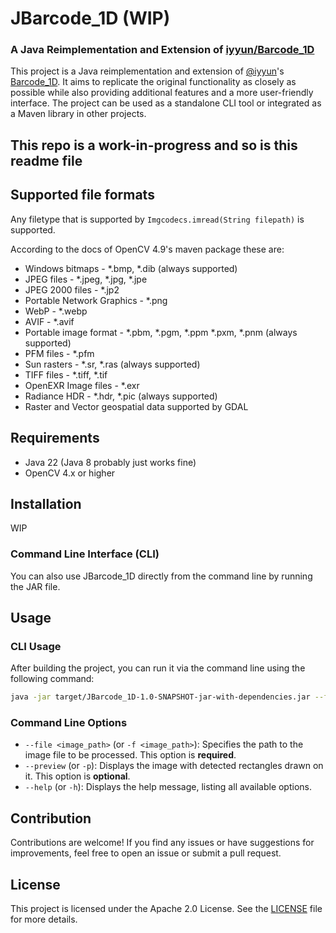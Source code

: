 # JBarcode_1D (WIP)

### A Java Reimplementation and Extension of [iyyun/Barcode_1D](https://github.com/iyyun/Barcode_1D)

This project is a Java reimplementation and extension of [@iyyun](https://github.com/iyyun)'s [Barcode_1D](https://github.com/iyyun/Barcode_1D). It aims to replicate the original functionality as closely as possible while also providing additional features and a more user-friendly interface. The project can be used as a standalone CLI tool or integrated as a Maven library in other projects.

## This repo is a work-in-progress and so is this readme file

## Supported file formats

Any filetype that is supported by `Imgcodecs.imread(String filepath)` is supported.

According to the docs of OpenCV 4.9's maven package these are:

- Windows bitmaps - \*.bmp, \*.dib (always supported)
- JPEG files - \*.jpeg, \*.jpg, \*.jpe
- JPEG 2000 files - \*.jp2
- Portable Network Graphics - \*.png
- WebP - \*.webp
- AVIF - \*.avif
- Portable image format - \*.pbm, \*.pgm, \*.ppm \*.pxm, \*.pnm (always supported)
- PFM files - \*.pfm
- Sun rasters - \*.sr, \*.ras (always supported)
- TIFF files - \*.tiff, \*.tif
- OpenEXR Image files - \*.exr
- Radiance HDR - \*.hdr, \*.pic (always supported)
- Raster and Vector geospatial data supported by GDAL

## Requirements

- Java 22 (Java 8 probably just works fine)
- OpenCV 4.x or higher

## Installation
WIP


### Command Line Interface (CLI)

You can also use JBarcode_1D directly from the command line by running the JAR file.

## Usage

### CLI Usage

After building the project, you can run it via the command line using the following command:

```sh
java -jar target/JBarcode_1D-1.0-SNAPSHOT-jar-with-dependencies.jar --file <image_path> [--preview]
```

### Command Line Options

- `--file <image_path>` (or `-f <image_path>`): Specifies the path to the image file to be processed. This option is **required**.
- `--preview` (or `-p`): Displays the image with detected rectangles drawn on it. This option is **optional**.
- `--help` (or `-h`): Displays the help message, listing all available options.


## Contribution

Contributions are welcome! If you find any issues or have suggestions for improvements, feel free to open an issue or submit a pull request.

## License

This project is licensed under the Apache 2.0 License. See the [LICENSE](LICENSE) file for more details.
